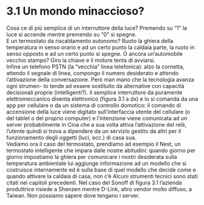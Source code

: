 # 3.1 Un mondo minaccioso?
Cosa ce di più semplice di un interruttore della luce? Premendo su “1” la luce si accende mentre premendo su “0” si spegne. <br>
E un termostato da riscaldamento autonomo? Ruoto la ghiera della temperatura in senso orario e ad un certo punto la caldaia parte, la ruoto in senso opposto e ad un certo punto si spegne. O ancora un’automobile vecchio stampo? Giro la chiave e il motore tenta di avviarsi. <br>
Infine un telefono PSTN (la “vecchia” linea telefonica): alzo la cornetta, attendo il segnale di linea, compongo il numero desiderato e attendo l’attivazione della conversazione.
Però man mano che la tecnologia avanza ogni strumen- to tende ad essere sostituito da alternative con capacità decisionali proprie (intelligenti?).
Il semplice interruttore da puramente elettromeccanico diventa elettronico (figura 3.1 a dx) e lo si comanda da una app per cellulare o da un sistema di controllo domotico: il comando di accensione della luce viene digitato sull’interfaccia utente del cellulare (o del tablet o del proprio computer) e l’intenzione viene comunicata ad un server probabilmente in Cina che a sua volta attiva l’attivazione del relè, l’utente quindi si trova a dipendere da un servizio gestito da altri per il funzionamento degli oggetti (luci, ecc.) di casa sua. <br>
Vediamo ora il caso del termostato, prendiamo ad esempio il Nest, un termostato intelligente che impara dalle nostre abitudini: quando giorno per giorno impostiamo la ghiera per comunicare i nostri desiderata sulla temperatura ambientale lui aggiunge informazione ad un modello che si costruisce internamente ed è sulla base di quel modello che decide come e quando attivare la caldaia di casa, non c’è
Alcuni strumenti tecnici sono stati citati nei capitoli precedenti.
Nel caso del Sonoff di figura 3.1 l’azienda produttrice risiede a Shenzen mentre D-Link, altro vendor molto diffuso, a Taiwan. 
Non possiamo sapere dove tengano i server.
